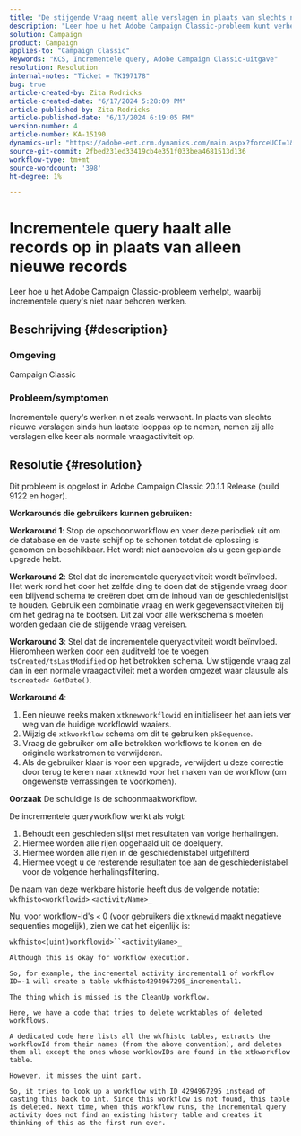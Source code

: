 ```yaml
---
title: "De stijgende Vraag neemt alle verslagen in plaats van slechts nieuwe op."
description: "Leer hoe u het Adobe Campaign Classic-probleem kunt verhelpen waarbij incrementele query's niet naar behoren werken."
solution: Campaign
product: Campaign
applies-to: "Campaign Classic"
keywords: "KCS, Incrementele query, Adobe Campaign Classic-uitgave"
resolution: Resolution
internal-notes: "Ticket = TK197178"
bug: true
article-created-by: Zita Rodricks
article-created-date: "6/17/2024 5:28:09 PM"
article-published-by: Zita Rodricks
article-published-date: "6/17/2024 6:19:05 PM"
version-number: 4
article-number: KA-15190
dynamics-url: "https://adobe-ent.crm.dynamics.com/main.aspx?forceUCI=1&pagetype=entityrecord&etn=knowledgearticle&id=2158ecf4-ce2c-ef11-840a-002248084fbb"
source-git-commit: 2fbed231ed33419cb4e351f033bea4681513d136
workflow-type: tm+mt
source-wordcount: '398'
ht-degree: 1%

---
```


# Incrementele query haalt alle records op in plaats van alleen nieuwe records


Leer hoe u het Adobe Campaign Classic-probleem verhelpt, waarbij incrementele query&#39;s niet naar behoren werken.

## Beschrijving {#description}


### <b>Omgeving</b>

Campaign Classic



### <b>Probleem/symptomen</b>

Incrementele query&#39;s werken niet zoals verwacht. In plaats van slechts nieuwe verslagen sinds hun laatste looppas op te nemen, nemen zij alle verslagen elke keer als normale vraagactiviteit op.


## Resolutie {#resolution}


Dit probleem is opgelost in Adobe Campaign Classic 20.1.1 Release (build 9122 en hoger).

<b>Workarounds die gebruikers kunnen gebruiken:</b>

<b>Workaround 1</b>: Stop de opschoonworkflow en voer deze periodiek uit om de database en de vaste schijf op te schonen totdat de oplossing is genomen en beschikbaar. Het wordt niet aanbevolen als u geen geplande upgrade hebt.

<b>Workaround 2</b>: Stel dat de incrementele queryactiviteit wordt beïnvloed. Het werk rond het door het zelfde ding te doen dat de stijgende vraag door een blijvend schema te creëren doet om de inhoud van de geschiedenislijst te houden. Gebruik een combinatie vraag en werk gegevensactiviteiten bij om het gedrag na te bootsen. Dit zal voor alle werkschema&#39;s moeten worden gedaan die de stijgende vraag vereisen.

<b>Workaround 3</b>: Stel dat de incrementele queryactiviteit wordt beïnvloed. Hieromheen werken door een auditveld toe te voegen `tsCreated/tsLastModified` op het betrokken schema. Uw stijgende vraag zal dan in een normale vraagactiviteit met a worden omgezet waar clausule als `tscreated< GetDate()`.

<b>Workaround 4</b>:

1. Een nieuwe reeks maken `xtknewworkflowid` en initialiseer het aan iets ver weg van de huidige workflowId waaiers.
2. Wijzig de `xtkworkflow` schema om dit te gebruiken `pkSequence`.
3. Vraag de gebruiker om alle betrokken workflows te klonen en de originele werkstromen te verwijderen.
4. Als de gebruiker klaar is voor een upgrade, verwijdert u deze correctie door terug te keren naar `xtknewId` voor het maken van de workflow (om ongewenste verrassingen te voorkomen).

<b>Oorzaak</b>
De schuldige is de schoonmaakworkflow.

De incrementele queryworkflow werkt als volgt:

1. Behoudt een geschiedenislijst met resultaten van vorige herhalingen.
2. Hiermee worden alle rijen opgehaald uit de doelquery.
3. Hiermee worden alle rijen in de geschiedenistabel uitgefilterd
4. Hiermee voegt u de resterende resultaten toe aan de geschiedenistabel voor de volgende herhalingsfiltering.


De naam van deze werkbare historie heeft dus de volgende notatie:
`wkfhisto<workflowid>` `<activityName>_`

Nu, voor workflow-id&#39;s `<`  0 (voor gebruikers die `xtknewid` maakt negatieve sequenties mogelijk), zien we dat het eigenlijk is:

`wkfhisto<(uint)workflowid>``<activityName>_`

`Although this is okay for workflow execution.`

`So, for example, the incremental activity incremental1 of workflow ID=-1 will create a table wkfhisto4294967295_incremental1.`

`The thing which is missed is the CleanUp workflow.`

`Here, we have a code that tries to delete worktables of deleted workflows.`

`A dedicated code here lists all the wkfhisto tables, extracts the workflowId from their names (from the above convention), and deletes them all except the ones whose worklowIDs are found in the xtkworkflow table.`

`However, it misses the uint part.`

`So, it tries to look up a workflow with ID 4294967295 instead of casting this back to int. Since this workflow is not found, this table is deleted. Next time, when this workflow runs, the incremental query activity does not find an existing history table and creates it thinking of this as the first run ever.`
